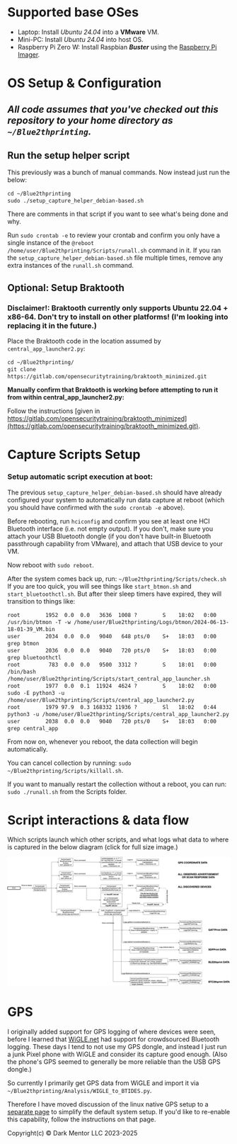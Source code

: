# Supported base OSes

* Laptop: Install *Ubuntu 24.04* into a **VMware** VM.
* Mini-PC: Install *Ubuntu 24.04* into host OS.
* Raspberry Pi Zero W: Install Raspbian ***Buster*** using the [Raspberry Pi Imager](https://www.raspberrypi.com/software/).

# OS Setup & Configuration

## ***All code assumes that you've checked out this repository to your home directory as `~/Blue2thprinting`.***

## Run the setup helper script

This previously was a bunch of manual commands. Now instead just run the below:

```
cd ~/Blue2thprinting
sudo ./setup_capture_helper_debian-based.sh
```

There are comments in that script if you want to see what's being done and why.

Run `sudo crontab -e` to review your crontab and confirm you only have a single instance of the `@reboot /home/user/Blue2thprinting/Scripts/runall.sh` command in it. If you ran the `setup_capture_helper_debian-based.sh` file multiple times, remove any extra instances of the `runall.sh` command.

## Optional: Setup Braktooth

### **Disclaimer!**: Braktooth currently only supports Ubuntu 22.04 + x86-64. Don't try to install on other platforms! (I'm looking into replacing it in the future.)

Place the Braktooth code in the location assumed by `central_app_launcher2.py`:

```
cd ~/Blue2thprinting/
git clone https://gitlab.com/opensecuritytraining/braktooth_minimized.git
```

**Manually confirm that Braktooth is working before attempting to run it from within central_app_launcher2.py:**

Follow the instructions [given in https://gitlab.com/opensecuritytraining/braktooth_minimized](https://gitlab.com/opensecuritytraining/braktooth_minimized.git).

# Capture Scripts Setup

### Setup automatic script execution at boot:

The previous `setup_capture_helper_debian-based.sh` should have already configured your system to automatically run data capture at reboot (which you should have confirmed with the `sudo crontab -e` above).

Before rebooting, run `hciconfig` and confirm you see at least one HCI Bluetooth interface (i.e. not empty output). If you don't, make sure you attach your USB Bluetooth dongle (if you don't have built-in Bluetooth passthrough capability from VMware), and attach that USB device to your VM.

Now reboot with `sudo reboot`.

After the system comes back up, run:
`~/Blue2thprinting/Scripts/check.sh`
If you are too quick, you will see things like `start_btmon.sh` and `start_bluetoothctl.sh`.
But after their sleep timers have expired, they will transition to things like:

```
root        1952  0.0  0.0   3636  1008 ?        S    18:02   0:00 /usr/bin/btmon -T -w /home/user/Blue2thprinting/Logs/btmon/2024-06-13-18-01-39_VM.bin
user        2034  0.0  0.0   9040   648 pts/0    S+   18:03   0:00 grep btmon
user        2036  0.0  0.0   9040   720 pts/0    S+   18:03   0:00 grep bluetoothctl
root         783  0.0  0.0   9500  3312 ?        S    18:01   0:00 /bin/bash /home/user/Blue2thprinting/Scripts/start_central_app_launcher.sh
root        1977  0.0  0.1  11924  4624 ?        S    18:02   0:00 sudo -E python3 -u /home/user/Blue2thprinting/Scripts/central_app_launcher2.py
root        1979 97.9  0.3 168332 11936 ?        Sl   18:02   0:44 python3 -u /home/user/Blue2thprinting/Scripts/central_app_launcher2.py
user        2038  0.0  0.0   9040   720 pts/0    S+   18:03   0:00 grep central_app
```
From now on, whenever you reboot, the data collection will begin automatically.

You can cancel collection by running: `sudo ~/Blue2thprinting/Scripts/killall.sh`.

If you want to manually restart the collection without a reboot, you can run: `sudo ./runall.sh` from the Scripts folder.

# Script interactions & data flow

Which scripts launch which other scripts, and what logs what data to where is captured in the below diagram (click for full size image.)

![](./img/Blue2thprinting_script_to_data_diagram.png)

# GPS

I originally added support for GPS logging of where devices were seen, before I learned that [WiGLE.net](https://WiGLE.net) had support for crowdsourced Bluetooth logging. These days I tend to not use my GPS dongle, and instead I just run a junk Pixel phone with WiGLE and consider its capture good enough. (Also the phone's GPS seemed to generally be more reliable than the USB GPS dongle.)

So currently I primarily get GPS data from WiGLE and import it via `~/Blue2thprinting/Analysis/WIGLE_to_BTIDES.py`.

Therefore I have moved discussion of the linux native GPS setup to a [separate page](./GPS.md) to simplify the default system setup. If you'd like to re-enable this capability, follow the instructions on that page.

Copyright(c) © Dark Mentor LLC 2023-2025
